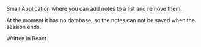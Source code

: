 Small Application where you can add notes to a list and remove them.

At the moment it has no database, so the notes can not be saved when the session ends.

Written in React.
